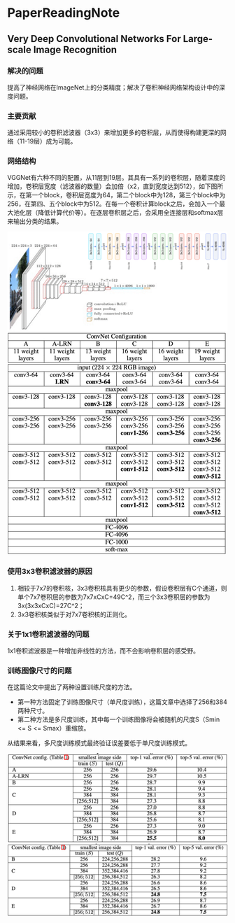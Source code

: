# PaperReadingNote

## Very Deep Convolutional Networks For Large-scale Image Recognition

### 解决的问题

提高了神经网络在ImageNet上的分类精度；解决了卷积神经网络架构设计中的深度问题。

### 主要贡献

通过采用较小的卷积滤波器（3x3）来增加更多的卷积层，从而使得构建更深的网络（11-19层）成为可能。

### 网络结构

VGGNet有六种不同的配置，从11层到19层。其具有一系列的卷积层，随着深度的增加，卷积层宽度（滤波器的数量）会加倍（x2，直到宽度达到512），如下图所示，在第一个block，卷积层宽度为64，第二个block中为128，第三个block中为256，在第四、五个block中为512。在每一个卷积计算block之后，会加入一个最大池化层（降低计算代价等）。在逐层卷积层之后，会采用全连接层和softmax层来输出分类的结果。

<img src="./Simonyan-VGGNet-2015.assets/6cc2d6bf04c54db0990619fa0ee6ef98.gif" alt="查看源图像" style="zoom:67%;" />

<img src="./Simonyan-VGGNet-2015.assets/image-20210421101140345.png" alt="image-20210421101140345" style="zoom:50%;" />

### 使用3x3卷积滤波器的原因

1. 相较于7x7的卷积核，3x3卷积核具有更少的参数，假设卷积层有C个通道，则单个7x7卷积层的参数为7x7xCxC=49C^2，而三个3x3卷积层的参数为3x(3x3xCxC)=27C^2；
2. 3x3卷积核类似于对7x7卷积核的正则化。

### 关于1x1卷积滤波器的问题

1x1卷积滤波器是一种增加非线性的方法，而不会影响卷积层的感受野。

### 训练图像尺寸的问题

在这篇论文中提出了两种设置训练尺度的方法。

- 第一种方法固定了训练图像尺寸（单尺度训练），这篇文章中选择了256和384两种尺寸。
- 第二种方法是多尺度训练，其中每一个训练图像将会被随机的尺度S（Smin <= S <= Smax）重缩放。

从结果来看，多尺度训练模式最终验证误差要低于单尺度训练模式。

<img src="./Simonyan-VGGNet-2015.assets/image-20210421104304402.png" alt="image-20210421104304402" style="zoom:50%;" />

 

<img src="./Simonyan-VGGNet-2015.assets/image-20210421104329737.png" alt="image-20210421104329737" style="zoom:50%;" />



